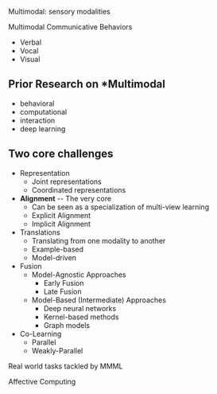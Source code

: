 Multimodal: sensory modalities

Multimodal Communicative Behaviors

- Verbal
- Vocal
- Visual

## Prior Research on \*Multimodal

- behavioral
- computational
- interaction
- deep learning

## Two core challenges

- Representation
  - Joint representations
  - Coordinated representations
- **Alignment** -- The very core
  - Can be seen as a specialization of multi-view learning
  - Explicit Alignment
  - Implicit Alignment
- Translations
  - Translating from one modality to another
  - Example-based
  - Model-driven
- Fusion
  - Model-Agnostic Approaches
    - Early Fusion
    - Late Fusion
  - Model-Based (Intermediate) Approaches
    - Deep neural networks
    - Kernel-based methods
    - Graph models
- Co-Learning
  - Parallel
  - Weakly-Parallel

Real world tasks tackled by MMML

Affective Computing
